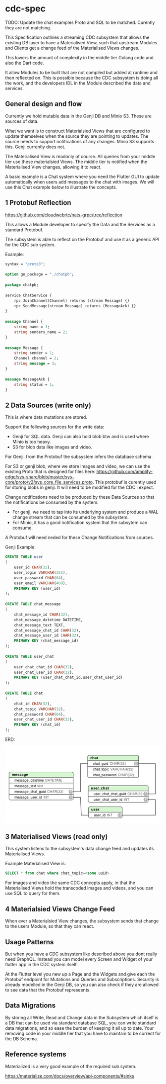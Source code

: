# cdc-spec

TODO: Update the chat examples Proto and SQL to be matched. Curently they are not matching.

This Specification outlines a streaming CDC subsystem that allows the existing DB layer to have a Materialised View, such that upstream Modules and Clients get a change feed of the Materialised Views changes.

This lowers the amount of complexity in the middle tier Golang code and also the Dart code.

It allow Modules to be built that are not compiled but added at runtime and then reflected on. This is possible because the CDC subsystem is doing all the work, and the developers IDL in the Module described the data and services.

## General design and flow

Currently we hold mutable data in the Genji DB and Minio S3. These are sources of data.

What we want is to construct Materialsied Views that are configured to update themselves when the source they are pointing to updates.
The source needs to support notifications of any changes. Minio S3 supports this. Genji currently does not.

The Materialised View is readonly of course.
All queries from your middle tier use these materialsied Views.
The middle tier is notified when the Materialised View changes, allowing it to react.

A basic example is a Chat system where you need the Flutter GUI to update automatically when users add messages to the chat with images. We will use this Chat example below to illustrate the concepts.

## 1 Protobuf Reflection

https://github.com/cloudwebrtc/nats-grpc/tree/reflection

This allows a Module developer to specify the Data and the Services as a standard Protobuf.

The subsystem is able to reflect on the Protobuf and use it as a generic API for the CDC sub system.

Example:

```protobuf
syntax = "proto3";

option go_package = "./chatpb";

package chatpb;

service ChatService {
    rpc JoinChannel(Channel) returns (stream Message) {}
    rpc SendMessage(stream Message) returns (MessageAck) {}
}

message Channel {
    string name = 1;
    string senders_name = 2;
}

message Message {
    string sender = 1;
    Channel channel = 2;
    string message = 3;
}

message MessageAck {
    string status = 1;
}
```

## 2 Data Sources (write only)

This is where data mutations are stored.

Support the following sources for the write data:

- Genji for SQL data. Genji can also hold blob btw and is used where Minio is too heavy.
- S3 for blob data like images and video.

For Genji, from the Protobuf the subsystem infers the database schema.

For S3 or genji blob, where we store images and video, we can use the existing Proto that is designed for files here: https://github.com/amplify-edge/sys-share/blob/master/sys-core/proto/v2/sys_core_file_services.proto. This protobuf is curently used for storing blobs in genji. It will need to be modified for the CDC i expect.

Change notifications need to be produced by these Data Sources so that the notifications be consumed by the system:

- For genji, we need to tap into its underlying system and produce a WAL change stream that can be consumed by the subsystem.
- For Minio, it has a good notification system that the subsytem can consume.

A Protobuf will need neded for these Change Notifications from sources.


Genji Example:

```sql
CREATE TABLE user
(
    user_id CHAR(32),
    user_login VARCHAR(255),
    user_password CHAR(64),
    user_email VARCHAR(400),
    PRIMARY KEY (user_id)
);

CREATE TABLE chat_message
(
    chat_message_id CHAR(32),
    chat_message_datetime DATETIME,
    chat_message_text TEXT,
    chat_message_chat_id CHAR(32),
    chat_message_user_id CHAR(32),
    PRIMARY KEY (chat_message_id)
);

CREATE TABLE user_chat
(
    user_chat_chat_id CHAR(32),
    user_chat_user_id CHAR(32),
    PRIMARY KEY (user_chat_chat_id,user_chat_user_id)
);

CREATE TABLE chat
(
    chat_id CHAR(32),
    chat_topic VARCHAR(32),
    chat_password CHAR(64),
    user_chat_user_id CHAR(32),
    PRIMARY KEY (chat_id)
);
```

ERD:

![alt text](https://github.com/amplify-edge/cdc-spec/blob/master/chat_erd.png?raw=true)

## 3 Materialised Views (read only)

This system listens to the subsystem's data change feed and updates its Materialised Views.

Example Materialised View is:

```sql
SELECT * from chat where chat_topic=<some uuid> 
```

For images and video the same CDC concepts apply, in that the Materialised Views hold the transcoded images and videos, and you can use SQL to query for them.

## 4 Materialsied Views Change Feed

When ever a Materialsied View changes, the subsystem sends that change to the users Module, so that they can react.

## Usage Patterns

But when you have a CDC subsystem like described above you dont really need GraphQL. Instead you can model every Screen and Widget of your flutter app in the CDC system itself.

At the Flutter level you new up a Page and the Widgets and give each the Protobuf endpoint for Mutations and Queries and Subscriptions.
Security is already modelled in the Genji DB, so you can also check if they are allowed to see data that the Protobuf represeents.

## Data Migrations

By storing all Write, Read and Change data in the Subsystem which itself is a DB that can be used via standard database SQL, you can write standard data migrations, and so ease the burden of keeping it all up to date. Your removing code in your middle tier that you have to maintain to be correct for the DB Schema.


## Reference systems

Materialized is a very good example of the required sub system.

https://materialize.com/docs/overview/api-components/#sinks
